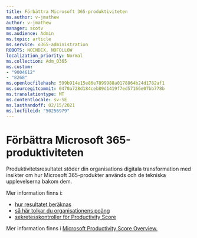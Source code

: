 ```yaml
---
title: Förbättra Microsoft 365-produktiviteten
ms.author: v-jmathew
author: v-jmathew
manager: scotv
ms.audience: Admin
ms.topic: article
ms.service: o365-administration
ROBOTS: NOINDEX, NOFOLLOW
localization_priority: Normal
ms.collection: Adm_O365
ms.custom:
- "9004612"
- "8268"
ms.openlocfilehash: 599b914e15e86e7899988a0178864b24d1782af1
ms.sourcegitcommit: 0470a728d184ceb89d1419f7ed57166e07bb778b
ms.translationtype: MT
ms.contentlocale: sv-SE
ms.lasthandoff: 02/15/2021
ms.locfileid: "50256979"
---
```

# <a name="help-improve-microsoft-365-productivity"></a>Förbättra Microsoft 365-produktiviteten

Produktivitetsresultatet stöder din organisations digitala transformation med insikter om hur Microsoft 365-produkter används och de tekniska upplevelserna bakom dem.

Mer information finns i:

- [hur resultatet beräknas](https://docs.microsoft.com/microsoft-365/admin/productivity/productivity-score)
- [så här tolkar du organisationens poäng](https://docs.microsoft.com/microsoft-365/admin/productivity/productivity-score)
- [sekretesskontroller för Productivity Score](https://docs.microsoft.com/microsoft-365/admin/productivity/privacy)

Mer information finns i [Microsoft Productivity Score Overview.](https://docs.microsoft.com/microsoft-365/admin/productivity/productivity-score)
